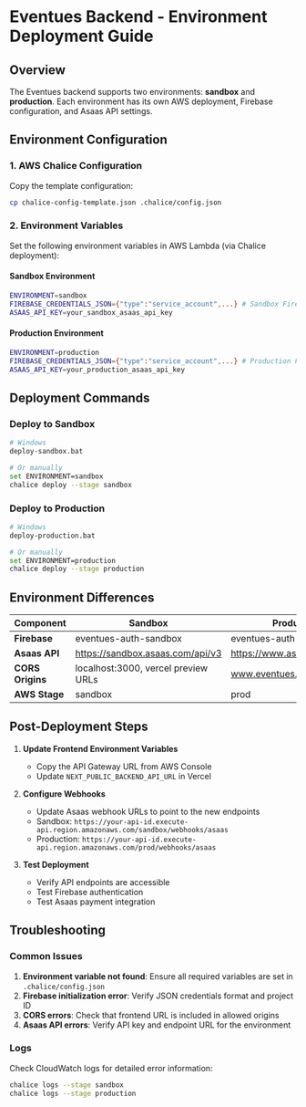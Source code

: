 # Eventues Backend - Environment Deployment Guide

## Overview
The Eventues backend supports two environments: **sandbox** and **production**. Each environment has its own AWS deployment, Firebase configuration, and Asaas API settings.

## Environment Configuration

### 1. AWS Chalice Configuration
Copy the template configuration:
```bash
cp chalice-config-template.json .chalice/config.json
```

### 2. Environment Variables
Set the following environment variables in AWS Lambda (via Chalice deployment):

#### Sandbox Environment
```bash
ENVIRONMENT=sandbox
FIREBASE_CREDENTIALS_JSON={"type":"service_account",...} # Sandbox Firebase credentials
ASAAS_API_KEY=your_sandbox_asaas_api_key
```

#### Production Environment
```bash
ENVIRONMENT=production
FIREBASE_CREDENTIALS_JSON={"type":"service_account",...} # Production Firebase credentials
ASAAS_API_KEY=your_production_asaas_api_key
```

## Deployment Commands

### Deploy to Sandbox
```bash
# Windows
deploy-sandbox.bat

# Or manually
set ENVIRONMENT=sandbox
chalice deploy --stage sandbox
```

### Deploy to Production
```bash
# Windows
deploy-production.bat

# Or manually
set ENVIRONMENT=production
chalice deploy --stage production
```

## Environment Differences

| Component | Sandbox | Production |
|-----------|---------|------------|
| **Firebase** | eventues-auth-sandbox | eventues-auth |
| **Asaas API** | https://sandbox.asaas.com/api/v3 | https://www.asaas.com/api/v3 |
| **CORS Origins** | localhost:3000, vercel preview URLs | www.eventues.com |
| **AWS Stage** | sandbox | prod |

## Post-Deployment Steps

1. **Update Frontend Environment Variables**
   - Copy the API Gateway URL from AWS Console
   - Update `NEXT_PUBLIC_BACKEND_API_URL` in Vercel

2. **Configure Webhooks**
   - Update Asaas webhook URLs to point to the new endpoints
   - Sandbox: `https://your-api-id.execute-api.region.amazonaws.com/sandbox/webhooks/asaas`
   - Production: `https://your-api-id.execute-api.region.amazonaws.com/prod/webhooks/asaas`

3. **Test Deployment**
   - Verify API endpoints are accessible
   - Test Firebase authentication
   - Test Asaas payment integration

## Troubleshooting

### Common Issues
1. **Environment variable not found**: Ensure all required variables are set in `.chalice/config.json`
2. **Firebase initialization error**: Verify JSON credentials format and project ID
3. **CORS errors**: Check that frontend URL is included in allowed origins
4. **Asaas API errors**: Verify API key and endpoint URL for the environment

### Logs
Check CloudWatch logs for detailed error information:
```bash
chalice logs --stage sandbox
chalice logs --stage production
```
